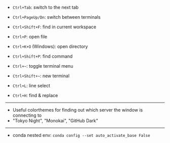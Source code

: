 * ``Ctrl+Tab``: switch to the next tab
* ``Ctrl+PageUp/Dn``: switch between terminals
* ``Ctrl+Shift+F``: find in current workspace
* ``Ctrl+P``: open file
* ``Ctrl+K+O`` (Windows): open directory
* ``Ctrl+Shift+P``: find command
* ``Ctrl+~``: toggle terminal menu
* ``Ctrl+Shift+~``: new terminal

* ``Ctrl+L``: line select
* ``Ctrl+H``: find & replace


---
* Useful colorthemes for finding out which server the window is connecting to
* "Tokyo Night", "Monokai", "GitHub Dark"
---
* conda nested env: ```conda config --set auto_activate_base False```
